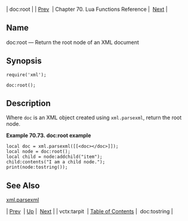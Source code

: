 | doc:root |
| [Prev](lua.ref.vctx_tarpit)  | Chapter 70. Lua Functions Reference |  [Next](lua.ref.xml.doc_tostring) |

<a name="lua.ref.xml.doc_root"></a>
## Name

doc:root — Return the root node of an XML document

<a name="idp19340880"></a>
## Synopsis

`require('xml');`

`doc:root();`

<a name="idp19343840"></a>
## Description

Where `doc` is an XML object created using `xml.parsexml`, return the root node.

<a name="lua.ref.xml.doc_root.example"></a>

**Example 70.73. doc:root example**

```
local doc = xml.parsexml([[<doc></doc>]]);
local node = doc:root();
local child = node:addchild("item");
child:contents("I am a child node.");
print(node:tostring());
```

<a name="idp19348848"></a>
## See Also

[xml.parsexml](lua.ref.xml.parsexml "xml.parsexml")

| [Prev](lua.ref.vctx_tarpit)  | [Up](lua.function.details) |  [Next](lua.ref.xml.doc_tostring) |
| vctx:tarpit  | [Table of Contents](index) |  doc:tostring |

